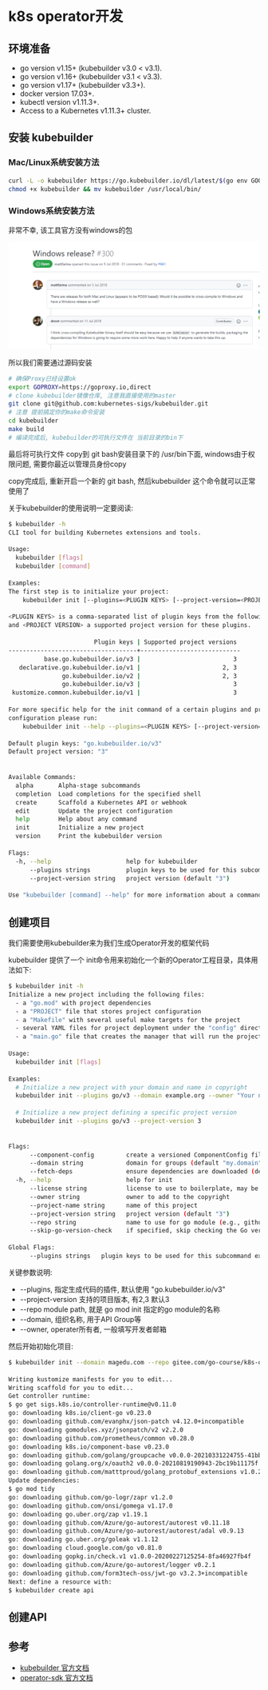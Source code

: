 # k8s operator开发

## 环境准备

+ go version v1.15+ (kubebuilder v3.0 < v3.1).
+ go version v1.16+ (kubebuilder v3.1 < v3.3).
+ go version v1.17+ (kubebuilder v3.3+).
+ docker version 17.03+.
+ kubectl version v1.11.3+.
+ Access to a Kubernetes v1.11.3+ cluster.

## 安装 kubebuilder

### Mac/Linux系统安装方法
```sh
curl -L -o kubebuilder https://go.kubebuilder.io/dl/latest/$(go env GOOS)/$(go env GOARCH)
chmod +x kubebuilder && mv kubebuilder /usr/local/bin/
```

### Windows系统安装方法

非常不幸, 该工具官方没有windows的包

![](./images/kubebuilder-nowin.png)


所以我们需要通过源码安装
```sh
# 确保Proxy已经设置ok
export GOPROXY=https://goproxy.io,direct
# clone kubebuilder镜像仓库, 注意我直接使用的master
git clone git@github.com:kubernetes-sigs/kubebuilder.git
# 注意 提前搞定你的make命令安装
cd kubebuilder
make build
# 编译完成后, kubebuilder的可执行文件在 当前目录的bin下
```

最后将可执行文件 copy到 git bash安装目录下的 /usr/bin下面, windows由于权限问题, 需要你最近以管理员身份copy

copy完成后, 重新开启一个新的 git bash, 然后kubebuilder 这个命令就可以正常使用了

关于kubebuilder的使用说明一定要阅读:
```sh
$ kubebuilder -h
CLI tool for building Kubernetes extensions and tools.

Usage:
  kubebuilder [flags]
  kubebuilder [command]

Examples:
The first step is to initialize your project:
    kubebuilder init [--plugins=<PLUGIN KEYS> [--project-version=<PROJECT VERSION>]]

<PLUGIN KEYS> is a comma-separated list of plugin keys from the following table     
and <PROJECT VERSION> a supported project version for these plugins.

                        Plugin keys | Supported project versions
------------------------------------+----------------------------
          base.go.kubebuilder.io/v3 |                          3
   declarative.go.kubebuilder.io/v1 |                       2, 3
               go.kubebuilder.io/v2 |                       2, 3
               go.kubebuilder.io/v3 |                          3
 kustomize.common.kubebuilder.io/v1 |                          3

For more specific help for the init command of a certain plugins and project version
configuration please run:
    kubebuilder init --help --plugins=<PLUGIN KEYS> [--project-version=<PROJECT VERSION>]

Default plugin keys: "go.kubebuilder.io/v3"
Default project version: "3"


Available Commands:
  alpha       Alpha-stage subcommands
  completion  Load completions for the specified shell
  create      Scaffold a Kubernetes API or webhook
  edit        Update the project configuration
  help        Help about any command
  init        Initialize a new project
  version     Print the kubebuilder version

Flags:
  -h, --help                     help for kubebuilder
      --plugins strings          plugin keys to be used for this subcommand execution
      --project-version string   project version (default "3")

Use "kubebuilder [command] --help" for more information about a command.
```

## 创建项目

我们需要使用kubebuilder来为我们生成Operator开发的框架代码

kubebuilder 提供了一个 init命令用来初始化一个新的Operator工程目录，具体用法如下:
```sh
$ kubebuilder init -h
Initialize a new project including the following files:
  - a "go.mod" with project dependencies
  - a "PROJECT" file that stores project configuration
  - a "Makefile" with several useful make targets for the project
  - several YAML files for project deployment under the "config" directory
  - a "main.go" file that creates the manager that will run the project controllers

Usage:
  kubebuilder init [flags]

Examples:
  # Initialize a new project with your domain and name in copyright
  kubebuilder init --plugins go/v3 --domain example.org --owner "Your name"

  # Initialize a new project defining a specific project version
  kubebuilder init --plugins go/v3 --project-version 3


Flags:
      --component-config         create a versioned ComponentConfig file, may be 'true' or 'false'
      --domain string            domain for groups (default "my.domain")
      --fetch-deps               ensure dependencies are downloaded (default true)
  -h, --help                     help for init
      --license string           license to use to boilerplate, may be one of 'apache2', 'none' (default "apache2")
      --owner string             owner to add to the copyright
      --project-name string      name of this project
      --project-version string   project version (default "3")
      --repo string              name to use for go module (e.g., github.com/user/repo), defaults to the go package of the current working directory.
      --skip-go-version-check    if specified, skip checking the Go version

Global Flags:
      --plugins strings   plugin keys to be used for this subcommand execution
```

关键参数说明:
+ --plugins, 指定生成代码的插件, 默认使用 "go.kubebuilder.io/v3"
+ --project-version 支持的项目版本, 有2,3 默认3
+ --repo module path, 就是 go mod init 指定的go module的名称
+ --domain, 组织名称, 用于API Group等
+ --owner, operater所有者, 一般填写开发者邮箱

然后开始初始化项目:
```sh
$ kubebuilder init --domain magedu.com --repo gitee.com/go-course/k8s-operator

Writing kustomize manifests for you to edit...
Writing scaffold for you to edit...
Get controller runtime:
$ go get sigs.k8s.io/controller-runtime@v0.11.0
go: downloading k8s.io/client-go v0.23.0
go: downloading github.com/evanphx/json-patch v4.12.0+incompatible
go: downloading gomodules.xyz/jsonpatch/v2 v2.2.0
go: downloading github.com/prometheus/common v0.28.0
go: downloading k8s.io/component-base v0.23.0
go: downloading github.com/golang/groupcache v0.0.0-20210331224755-41bb18bfe9da
go: downloading golang.org/x/oauth2 v0.0.0-20210819190943-2bc19b11175f
go: downloading github.com/matttproud/golang_protobuf_extensions v1.0.2-0.20181231171920-c182affec369
Update dependencies:
$ go mod tidy
go: downloading github.com/go-logr/zapr v1.2.0
go: downloading github.com/onsi/gomega v1.17.0
go: downloading go.uber.org/zap v1.19.1
go: downloading github.com/Azure/go-autorest/autorest v0.11.18
go: downloading github.com/Azure/go-autorest/autorest/adal v0.9.13
go: downloading go.uber.org/goleak v1.1.12
go: downloading cloud.google.com/go v0.81.0
go: downloading gopkg.in/check.v1 v1.0.0-20200227125254-8fa46927fb4f
go: downloading github.com/Azure/go-autorest/logger v0.2.1
go: downloading github.com/form3tech-oss/jwt-go v3.2.3+incompatible
Next: define a resource with:
$ kubebuilder create api
```

## 创建API




## 参考

+ [kubebuilder 官方文档](https://book.kubebuilder.io/introduction.html)
+ [operator-sdk 官方文档](https://sdk.operatorframework.io/docs/)